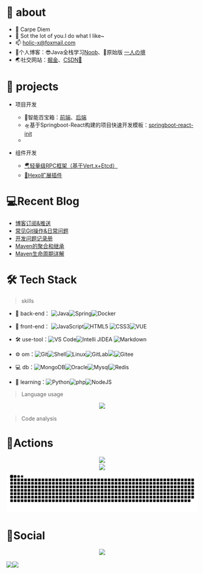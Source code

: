 # 🚀 about

- 🤔 Carpe Diem
- 💬 Sot the lot of you.I do what I like~
- 📫 holic-x@foxmail.com
- 🚀个人博客：😎Java全栈学习[Noob](https://noob.holic-x.com/)、🥚原始版 [一人の境](https://blog.holic-x.com/)
- 🌏社交网站：[掘金](https://juejin.cn/user/2559318802054568)、[CSDN💬](https://blog.csdn.net/weixin_40376256)

# 🎫 projects
- 项目开发
  - 🛞智能百宝箱：[前端](https://github.com/holic-x/itc-platform-frontend)、[后端](https://github.com/holic-x/itc-platform)
  - 🛸基于Springboot-React构建的项目快速开发模板：[springboot-react-init](https://github.com/holic-x/springboot-react-init)
  - 

- 组件开发
  - [🪂轻量级RPC框架（基于Vert.x+Etcd）](https://github.com/holic-x/noob-rpc)
  - [🎑Hexo扩展插件](https://github.com/holic-x/hexo-butterfly-tags-extend)
    
# 💻Recent Blog

<!-- BLOG-POST-LIST:START -->
- [博客订阅&amp;推送](https://noob.holic-x.com/md/0.%E7%A2%8E%E7%89%87%E5%8C%96/30-%E7%BD%91%E7%AB%99%E8%BF%90%E7%BB%B4/3003-%E5%8D%9A%E5%AE%A2%E8%AE%A2%E9%98%85_%E6%8E%A8%E9%80%81.html)
- [常见Git操作&amp;日常问题](https://noob.holic-x.com/md/0.%E7%A2%8E%E7%89%87%E5%8C%96/80-BUG%E9%9B%86%E6%95%A3%E5%9C%B0/%E5%B8%B8%E8%A7%81Git%E6%93%8D%E4%BD%9C_%E6%97%A5%E5%B8%B8%E9%97%AE%E9%A2%98.html)
- [开发问题记录册](https://noob.holic-x.com/md/0.%E7%A2%8E%E7%89%87%E5%8C%96/80-BUG%E9%9B%86%E6%95%A3%E5%9C%B0/%E5%BC%80%E5%8F%91%E9%97%AE%E9%A2%98%E8%AE%B0%E5%BD%95%E5%86%8C.html)
- [Maven的聚合和继承](https://noob.holic-x.com/md/4.PM/maven/3.Maven%E7%9A%84%E8%81%9A%E5%90%88%E5%92%8C%E7%BB%A7%E6%89%BF.html)
- [Maven生命周期详解](https://noob.holic-x.com/md/4.PM/maven/2.Maven%E7%94%9F%E5%91%BD%E5%91%A8%E6%9C%9F%E8%AF%A6%E8%A7%A3.html)
<!-- BLOG-POST-LIST:END -->


# 🛠 Tech Stack

> skills

- 🔭 back-end： ![Java](https://img.shields.io/badge/-Java-gray?style=flat-circle&logo=java)![Spring](https://img.shields.io/badge/-Spring-green?style=flat-circle&logo=spring)![Docker](https://img.shields.io/badge/-Docker-blue?style=flat-circle&logo=Docker)

- 👯 front-end： ![JavaScript](https://img.shields.io/badge/-JavaScript-yellow?style=flat-circle&logo=javascript)![HTML5](https://img.shields.io/badge/-HTML5-yellow?style=flat-circle&logo=html5) ![CSS3](https://img.shields.io/badge/-CSS3-yellow?style=flat-circle&logo=css3)![VUE](https://img.shields.io/badge/-VUE-blue?style=flat-circle&logo=VUE)

- :hammer_and_wrench: use-tool：![VS Code](https://img.shields.io/badge/-VSCode-blue?style=flat-circle&logo=VSCode)![Intelli JIDEA](https://img.shields.io/badge/-IntelliJIDEA-black?style=flat-circle&logo=IntelliJIDEA) ![Markdown](https://img.shields.io/badge/-Markdown-black?style=flat-circle&logo=markdown)

- ⚙️ om：![Git](https://img.shields.io/badge/-Git-yellow?style=flat-circle&logo=git)![Shell](https://img.shields.io/badge/-Shell-red?style=flat-circle&logo=shell)![Linux](https://img.shields.io/badge/-Linux-gray?style=flat-circle&logo=Linux)![GitLab](https://img.shields.io/badge/-GitLab-orange?style=flat-circle&logo=GitLab)![](https://img.shields.io/badge/-GitHub-black?style=flat-circle&logo=GitHub)![Gitee](https://img.shields.io/badge/-Gitee-red?style=flat-circle&logo=Gitee)

- 💻 db：![MongoDB](https://img.shields.io/badge/-MongoDB-blue?style=flat-circle&logo=MongoDB)![Oracle](https://img.shields.io/badge/-Oracle-red?style=flat-circle&logo=Oracle)![Mysql](https://img.shields.io/badge/-Mysql-white?style=flat-circle&logo=mysql)![Redis](https://img.shields.io/badge/-Redis-green?style=flat-circle&logo=Redis)

- 🌱 learning：![Python](https://img.shields.io/badge/-Python-yellow?style=flat-circle&logo=Python)![php](https://img.shields.io/badge/-php-green?style=flat-circle&logo=php)![NodeJS](https://img.shields.io/badge/-NodeJS-green?style=flat-circle&logo=Nodejs)

  

> Language usage

<div align="center">
    <img height="200px" src="https://github-readme-stats-api-holic-x.vercel.app/api/top-langs/?username=holic-x&theme=gruvbox_light&layout=compact"/>
</div>


> Code analysis

<!-- START_SECTION:waka -->
<!-- END_SECTION:waka -->




# 🔭Actions

<div align="center">
    <img height="200px" src="https://github-readme-streak-stats.herokuapp.com/?user=holic-x"/>
</div>
<div align="center">
	<img src="https://cdn.jsdelivr.net/gh/holic-x/holic-x/assets/github-contribution-grid-snake.svg" />
</div>
<picture>
  <source media="(prefers-color-scheme: dark)" srcset="https://raw.githubusercontent.com/holic-x/holic-x/output/github-contribution-grid-snake-dark.svg">
  <source media="(prefers-color-scheme: light)" srcset="https://raw.githubusercontent.com/holic-x/holic-x/output/github-contribution-grid-snake.svg">
  <img alt="github contribution grid snake animation" src="https://raw.githubusercontent.com/adorabled4/adorabled4/output/github-contribution-grid-snake.svg">
</picture>




# 🌱Social

<div align="center">
    <img height="150px" src="https://github-profile-trophy.vercel.app/?username=holic-x&&title=MultiLanguage,Repositories,Commits&column=3&margin-w=30&margin-h=15"/>
</div>

![](https://stats.justsong.cn/api/github?username=holic-x)![](https://stats.justsong.cn/api/zhihu?username=holic-x)

